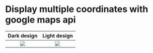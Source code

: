 # Display multiple coordinates with google maps api


Dark design             |  Light design
:-------------------------:|:-------------------------:
![](http://webkutil.cz/github/realDark.PNG)  |  ![](http://webkutil.cz/github/realLight.PNG)


